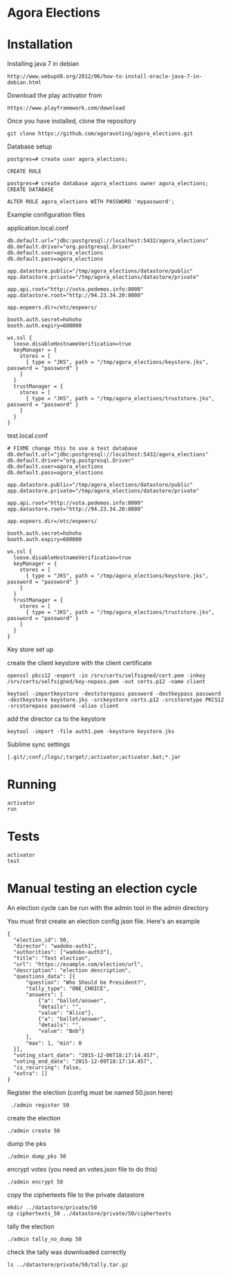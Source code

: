 Agora Elections
===============

Installation
=========

Installing java 7 in debian

    http://www.webupd8.org/2012/06/how-to-install-oracle-java-7-in-debian.html

Download the play activator from

    https://www.playframework.com/download

Once you have installed, clone the repository

    git clone https://github.com/agoravoting/agora_elections.git

Database setup

    postgres=# create user agora_elections;

    CREATE ROLE

    postgres=# create database agora_elections owner agora_elections;
    CREATE DATABASE

    ALTER ROLE agora_elections WITH PASSWORD 'mypassword';

Example configuration files

application.local.conf

    db.default.url="jdbc:postgresql://localhost:5432/agora_elections"
    db.default.driver="org.postgresql.Driver"
    db.default.user=agora_elections
    db.default.pass=agora_elections

    app.datastore.public="/tmp/agora_elections/datastore/public"
    app.datastore.private="/tmp/agora_elections/datastore/private"

    app.api.root="http://vota.podemos.info:8000"
    app.datastore.root="http://94.23.34.20:8000"

    app.eopeers.dir=/etc/eopeers/

    booth.auth.secret=hohoho
    booth.auth.expiry=600000

    ws.ssl {
      loose.disableHostnameVerification=true
      keyManager = {
        stores = [
          { type = "JKS", path = "/tmp/agora_elections/keystore.jks", password = "password" }
        ]
      }
      trustManager = {
        stores = [
          { type = "JKS", path = "/tmp/agora_elections/truststore.jks", password = "password" }
        ]
      }
    }


test.local.conf

    # FIXME change this to use a test database
    db.default.url="jdbc:postgresql://localhost:5432/agora_elections"
    db.default.driver="org.postgresql.Driver"
    db.default.user=agora_elections
    db.default.pass=agora_elections

    app.datastore.public="/tmp/agora_elections/datastore/public"
    app.datastore.private="/tmp/agora_elections/datastore/private"

    app.api.root="http://vota.podemos.info:8000"
    app.datastore.root="http://94.23.34.20:8000"

    app.eopeers.dir=/etc/eopeers/

    booth.auth.secret=hohoho
    booth.auth.expiry=600000

    ws.ssl {
      loose.disableHostnameVerification=true
      keyManager = {
        stores = [
          { type = "JKS", path = "/tmp/agora_elections/keystore.jks", password = "password" }
        ]
      }
      trustManager = {
        stores = [
          { type = "JKS", path = "/tmp/agora_elections/truststore.jks", password = "password" }
        ]
      }
    }

Key store set up

create the client keystore with the client certificate

    openssl pkcs12 -export -in /srv/certs/selfsigned/cert.pem -inkey /srv/certs/selfsigned/key-nopass.pem -out certs.p12 -name client

    keytool -importkeystore -deststorepass password -destkeypass password -destkeystore keystore.jks -srckeystore certs.p12 -srcstoretype PKCS12 -srcstorepass password -alias client

add the director ca to the keystore

    keytool -import -file auth1.pem -keystore keystore.jks

Sublime sync settings

    |.git/;conf;/logs/;target/;activator;activator.bat;*.jar

Running
======

    activator
    run

Tests
=====

    activator
    test

Manual testing an election cycle
==============

An election cycle can be run with the admin tool in the admin directory

You must first create an election config json file. Here's an example

    {
      "election_id": 50,
      "director": "wadobo-auth1",
      "authorities": ["wadobo-auth3"],
      "title": "Test election",
      "url": "https://example.com/election/url",
      "description": "election description",
      "questions_data": [{
          "question": "Who Should be President?",
          "tally_type": "ONE_CHOICE",
          "answers": [
              {"a": "ballot/answer",
              "details": "",
              "value": "Alice"},
              {"a": "ballot/answer",
              "details": "",
              "value": "Bob"}
          ],
          "max": 1, "min": 0
      }],
      "voting_start_date": "2015-12-06T18:17:14.457",
      "voting_end_date": "2015-12-09T18:17:14.457",
      "is_recurring": false,
      "extra": []
    }

Register the election (config must be named 50.json here)

     ./admin register 50

create the election

    ./admin create 50

dump the pks

    ./admin dump_pks 50

encrypt votes (you need an votes.json file to do this)

    ./admin encrypt 50

copy the ciphertexts file to the private datastore

    mkdir ../datastore/private/50
    cp ciphertexts_50 ../datastore/private/50/ciphertexts

tally the election

    ./admin tally_no_dump 50

check the tally was downloaded correctly

    ls ../datastore/private/50/tally.tar.gz